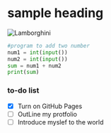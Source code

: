 # sample heading 
![Lamborghini](https://stimg.cardekho.com/images/carexteriorimages/930x620/Lamborghini/Huracan-EVO/10643/1690010999692/front-left-side-47.jpg)

``` python
#program to add two number
num1 = int(input())
num2 = int(input())
sum = num1 + num2
print(sum)
```
### to-do list
- [x] Turn on GitHub Pages
- [ ] OutLine my protfolio
- [ ] Introduce myslef to the world
